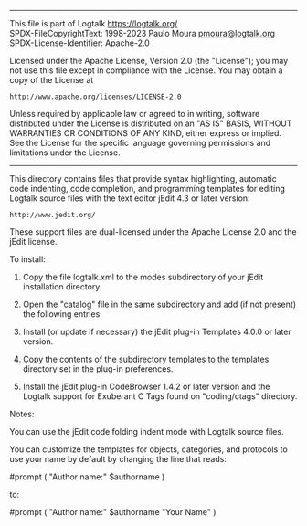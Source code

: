 ________________________________________________________________________

This file is part of Logtalk <https://logtalk.org/>  
SPDX-FileCopyrightText: 1998-2023 Paulo Moura <pmoura@logtalk.org>  
SPDX-License-Identifier: Apache-2.0

Licensed under the Apache License, Version 2.0 (the "License");
you may not use this file except in compliance with the License.
You may obtain a copy of the License at

    http://www.apache.org/licenses/LICENSE-2.0

Unless required by applicable law or agreed to in writing, software
distributed under the License is distributed on an "AS IS" BASIS,
WITHOUT WARRANTIES OR CONDITIONS OF ANY KIND, either express or implied.
See the License for the specific language governing permissions and
limitations under the License.
________________________________________________________________________


This directory contains files that provide syntax highlighting, automatic
code indenting, code completion, and programming templates for editing 
Logtalk source files with the text editor jEdit 4.3 or later version:

	http://www.jedit.org/

These support files are dual-licensed under the Apache License 2.0 and the
jEdit license.

To install:

1.	Copy the file logtalk.xml to the modes subdirectory of your jEdit 
	installation directory.

2.	Open the "catalog" file in the same subdirectory and add (if not 
	present) the following entries:

	<MODE NAME="logtalk" FILE="logtalk.xml" FILE_NAME_GLOB="*.{lgt,logtalk}" />

3.	Install (or update if necessary) the jEdit plug-in Templates 4.0.0
	or later version.

4.	Copy the contents of the subdirectory templates to the templates 
	directory set in the plug-in preferences.

5.	Install the jEdit plug-in CodeBrowser 1.4.2 or later version and the 
	Logtalk support for Exuberant C Tags found on "coding/ctags" directory.

Notes:

You can use the jEdit code folding indent mode with Logtalk source files.

You can customize the templates for objects, categories, and protocols 
to use your name by default by changing the line that reads:

#prompt ( "Author name:" $authorname )

to:

#prompt ( "Author name:" $authorname "Your Name" )
